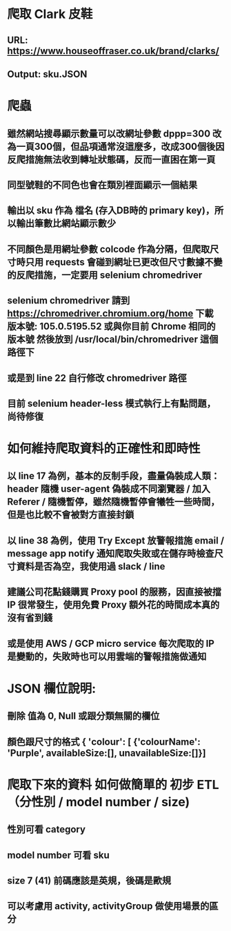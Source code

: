 # 爬取 Clark 皮鞋
## URL: https://www.houseoffraser.co.uk/brand/clarks/
## Output: sku.JSON

# 爬蟲
## 雖然網站搜尋顯示數量可以改網址參數 dppp=300 改為一頁300個，但品項通常沒這麼多，改成300個後因反爬措施無法收到轉址狀態碼，反而一直困在第一頁
## 同型號鞋的不同色也會在類別裡面顯示一個結果
## 輸出以 sku 作為 檔名 (存入DB時的 primary key)，所以輸出筆數比網站顯示數少
## 不同顏色是用網址參數 colcode 作為分隔，但爬取尺寸時只用 requests 會碰到網址已更改但尺寸數據不變的反爬措施，一定要用 selenium chromedriver
## selenium chromedriver 請到 https://chromedriver.chromium.org/home 下載 版本號: 105.0.5195.52 或與你目前 Chrome 相同的版本號 然後放到 /usr/local/bin/chromedriver 這個路徑下
## 或是到 line 22 自行修改 chromedriver 路徑
## 目前 selenium header-less 模式執行上有點問題，尚待修復

# 如何維持爬取資料的正確性和即時性
## 以 line 17 為例，基本的反制手段，盡量偽裝成人類： header 隨機 user-agent 偽裝成不同瀏覽器 / 加入 Referer / 隨機暫停，雖然隨機暫停會犧牲一些時間，但是也比較不會被對方直接封鎖
## 以 line 38 為例，使用 Try Except 放警報措施 email / message app notify 通知爬取失敗或在儲存時檢查尺寸資料是否為空，我使用過 slack / line
## 建議公司花點錢購買 Proxy pool 的服務，因直接被擋 IP 很常發生，使用免費 Proxy 額外花的時間成本真的沒有省到錢
## 或是使用 AWS / GCP micro service 每次爬取的 IP 是變動的，失敗時也可以用雲端的警報措施做通知


# JSON 欄位說明:
## 刪除 值為 0, Null 或跟分類無關的欄位
## 顏色跟尺寸的格式 { 'colour': [ {'colourName': 'Purple', availableSize:[], unavailableSize:[]}] 

# 爬取下來的資料 如何做簡單的 初步 ETL （分性別 / model number / size)
## 性別可看 category
## model number 可看 sku
## size 7 (41) 前碼應該是英規，後碼是歐規
## 可以考慮用 activity, activityGroup 做使用場景的區分
